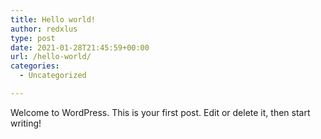 ```yaml
---
title: Hello world!
author: redxlus
type: post
date: 2021-01-28T21:45:59+00:00
url: /hello-world/
categories:
  - Uncategorized

---
```

Welcome to WordPress. This is your first post. Edit or delete it, then start writing!